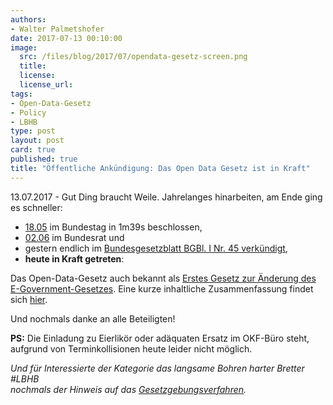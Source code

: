 ```yaml
---
authors: 
- Walter Palmetshofer
date: 2017-07-13 00:10:00
image:
  src: /files/blog/2017/07/opendata-gesetz-screen.png
  title: 
  license:
  license_url: 
tags:
- Open-Data-Gesetz
- Policy
- LBHB
type: post
layout: post
card: true
published: true
title: "Öffentliche Ankündigung: Das Open Data Gesetz ist in Kraft" 
---
```


13.07.2017 - Gut Ding braucht Weile. 
Jahrelanges hinarbeiten, am Ende ging es schneller:
- [18.05](http://www.bundestag.de/mediathek?videoid=7111207#url=L21lZGlhdGhla292ZXJsYXk=&mod=mediathek) im Bundestag in 1m39s beschlossen, 
- [02.06](http://www.bundesrat.de/SharedDocs/TO/958/tagesordnung-958.html?cms_topNr=11#top-11) im Bundesrat und 
- gestern endlich im [Bundesgesetzblatt BGBl. I Nr. 45 verkündigt](http://www.bgbl.de/xaver/bgbl/start.xav?startbk=Bundesanzeiger_BGBl&jumpTo=bgbl117045.pdf), 
- <b>heute in Kraft getreten</b>:

Das Open-Data-Gesetz auch bekannt als [Erstes Gesetz
zur Änderung des E-Government-Gesetzes](https://github.com/okfde/okfn.de/blob/master/files/blog/2017/07/bgbl117s2206_75525.pdf). Eine kurze inhaltliche Zusammenfassung findet sich [hier](https://okfn.de/blog/2017/05/erfolg-odgesetz/). 


Und nochmals danke an alle Beteiligten! <br>

<b>PS:</b> Die Einladung zu Eierlikör oder adäquaten Ersatz im OKF-Büro steht, aufgrund von Terminkollisionen heute leider nicht möglich. 

<i>Und für Interessierte der Kategorie das langsame Bohren harter Bretter #LBHB <br> nochmals der Hinweis auf das [Gesetzgebungsverfahren](https://de.wikipedia.org/wiki/Gesetzgebungsverfahren_(Deutschland)).</i>
